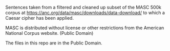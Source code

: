 Sentences taken from a filtered and cleaned up subset of the MASC 500k corpus
at https://anc.org/data/masc/downloads/data-download/ to which a Caesar cipher
has been applied.

MASC is distributed without license or other restrictions from the American
National Corpus website. (Public Domain)

The files in this repo are in the Public Domain.
